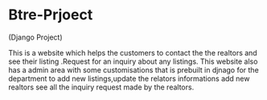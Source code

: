 # Btre-Prjoect
(Django Project) 

This is a website which helps the customers to contact the the realtors and see their listing .Request for an inquiry about any listings. This website also has a admin area with some customisations that is prebuilt in djnago for the department to add new listings,update the relators informations add new realtors see all the inquiry request made by the realtors.
